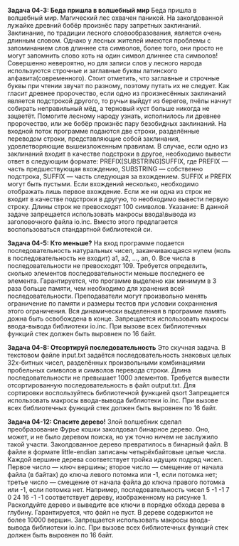 **Задача 04-3: Беда пришла в волшебный мир**
Беда пришла в волшебный мир. Магический лес охвачен паникой. На заколдованной лужайке древний бобёр произнёс пару запретных заклинаний. Заклинание, по традиции лесного словообразования, является очень длинным словом. Однако у лесных жителей имеются проблемы с запоминанием слов длиннее ста символов, более того, они просто не могут запомнить слово хоть на один символ длиннее ста символов! Совершенно невероятно, но для записи слов у лесного народа используются строчные и заглавные буквы латинского алфавита(современного). Стоит отметить, что заглавные и строчные буквы при чтении звучат по разному, поэтому путать их не следует. Как гласит древнее пророчество, если одно из произнесённых заклинаний является подстрокой другого, то ручьи выйдут из берегов, пчёлы начнут собирать неправильный мёд, а терновый куст больше никогда не зацветёт. Помогите лесному народу узнать, исполнилось ли древнее пророчество, или же бобёр произнёс пару безобидных заклинаний.
На входной поток программе подаются две строки, разделённые переводом строки, представляющие собой заклинания, удовлетворяющие вышеизложенным правилам. В случае, если одно из заклинаний входит в качестве подстроки в другое, необходимо вывести ответ в следующим формате: PREFIX[SUBSTRING]SUFFIX, где PREFIX — часть предшествующая вхождению, SUBSTRING — собственно подстрока, SUFFIX — часть следующая за вхождением. SUFFIX и PREFIX могут быть пустыми. Если вхождений несколько, необходимо отображать лишь первое вхождение. Если же ни одна из строк не входит в качестве подстроки в другую, то необходимо вывести первую строку. Длины строк не превосходят 100 символов.
Указание: В данной задаче запрещается использовать макросы ввода\вывода из заголовочного файла io.inc. Вместо этого предлагается воспользоваться стандартной библиотекой си.

**Задача 04-5: Кто меньше?**
На вход программе подается последовательность натуральных чисел, заканчивающаяся нулем (ноль в последовательность не входит) a1, a2, ..., an, 0. Все числа в последовательности не превосходят 109.
Требуется определить, сколько элементов последовательности меньше последнего ее элемента.
Гарантируется, что прогамме выделено как минимум в 3 раза больше памяти, чем необходимо для хранения всей последовательности. Преподаватели могут произвольно менять ограничение по памяти и размеры тестов при условии сохраннения этого ограничения. Вся динамически выделенная в программе память дожна быть освобождена в конце.
Запрещается использовать макросы ввода-вывода библиотеки io.inc. При вызове всех библиотечных функций стек должен быть выровнен по 16 байт.

**Задача 04-8: Отсортируй последовательность**
Это скучная задача.
В текстовом файле input.txt задаётся последовательность знаковых целых 32х-битных чисел, разделённых произвольными комбинациями пробельных символов и символов перевода строки. Длина последовательности не превышает 1000 элементов. Требуется вывести отсортированную последовательность в файл output.txt. Для сортировки воспользуйтесь библиотечной функцией qsort
Запрещается использовать макросы ввода-вывода библиотеки io.inc. При вызове всех библиотечных функций стек должен быть выровнен по 16 байт.

**Задача 04-12: Спасите дерево!**
Злой волшебник сделал преобразование Фурье кошки заколдовал бинарное дерево. Оно, может, и не было деревом поиска, но уж точно ничем не заслужило такой участи.
Заколдованное дерево превратилось в бинарный файл. В файле в формате little-endian записаны четырёхбайтовые целые числа. Каждой вершине дерева соответствует тройка идущих подряд чисел. Первое число — ключ вершины; второе число — смещение от начала файла (в байтах) до ключа левого потомка или -1, если потомка нет; третье число — смещение от начала файла до ключа правого потомка или -1, если потомка нет. Например, последовательность чисел 5 -1 -1 7 0 24 16 -1 -1 соответствует дереву, изображенному на рисунке 1.
Расколдуйте дерево и выведите все ключи в порядке обхода дерева в глубину.
Гарантируется, что файл не пуст. В дереве содержится не более 10000 вершин.
Запрещается использовать макросы ввода-вывода библиотеки io.inc. При вызове всех библиотечных функций стек должен быть выровнен по 16 байт.

